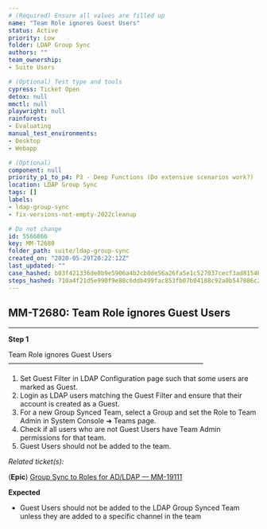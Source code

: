 ```yaml
---
# (Required) Ensure all values are filled up
name: "Team Role ignores Guest Users"
status: Active
priority: Low
folder: LDAP Group Sync
authors: ""
team_ownership: 
- Suite Users

# (Optional) Test type and tools
cypress: Ticket Open
detox: null
mmctl: null
playwright: null
rainforest: 
- Evaluating
manual_test_environments: 
- Desktop
- Webapp

# (Optional)
component: null
priority_p1_to_p4: P3 - Deep Functions (Do extensive scenarios work?)
location: LDAP Group Sync
tags: []
labels: 
- ldap-group-sync
- fix-versions-not-empty-2022cleanup

# Do not change
id: 5566866
key: MM-T2680
folder_path: suite/ldap-group-sync
created_on: "2020-05-29T20:22:12Z"
last_updated: ""
case_hashed: b03f421336de0b9e5906a4b2cb0de56a26fa5e1c527037cecf3ad8154b0be58a2478a97e10a86c29e1a11babf3a1be9b
steps_hashed: 710a4f21d5e990f9e88c6ddb499fac853fb07b04108c92a0b547886c24499c5a4fc30c51701542dc593b013e4a72453c
---
```


## MM-T2680: Team Role ignores Guest Users

---

**Step 1**

Team Role ignores Guest Users\
————————————————————————————

1. Set Guest Filter in LDAP Configuration page such that some users are marked as Guest.
2. Login as LDAP users matching the Guest Filter and ensure that their account is created as a Guest.
3. For a new Group Synced Team, select a Group and set the Role to Team Admin in System Console ➜ Teams page.
4. Check if all users who are not Guest Users have Team Admin permissions for that team.
5. Guest Users should not be added to the team.

_Related ticket(s):_

(**Epic**) [Group Sync to Roles for AD/LDAP — MM-19111](https://mattermost.atlassian.net/browse/MM-19111)

**Expected**

- Guest Users should not be added to the LDAP Group Synced Team unless they are added to a specific channel in the team
